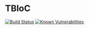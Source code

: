 # TBloC

[![Build Status](https://travis-ci.com/tyrcord/tbloc.svg?branch=master)](https://travis-ci.com/tyrcord/tbloc)
[![Known Vulnerabilities](https://snyk.io/test/github/tyrcord/tbloc/badge.svg?targetFile=package.json)](https://snyk.io/test/github/tyrcord/tbloc?targetFile=package.json)
